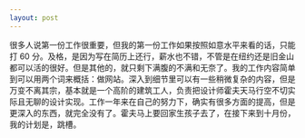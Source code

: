 ```yaml
---
layout: post
---
```


很多人说第一份工作很重要，但我的第一份工作如果按照如意水平来看的话，只能打 60 分。及格，是因为写在简历上还行，薪水也不错，不管是在纽约还是旧金山都可以活的很好。但是其他的，就只剩下满腹的不满和无奈了。我的工作内容简单到可以用两个词来概括：做网站。深入到细节里可以有一些稍微复杂的内容，但是万变不离其宗，基本就是一个高阶的建筑工人，负责把设计师霍夫天马行空不切实际且无聊的设计实现。工作一年来在自己的努力下，确实有很多方面的提高，但是更深入的东西，就完全没有了。霍夫马上要回家生孩子去了，在接下来到十月份，我的计划是，跳槽。
